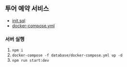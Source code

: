 ## 투어 예약 서비스

- [init.sql](database/init.sql)
- [docker-compose.yml](database/docker-compose.yml)

### 서버 실행

1. `npm i`
2. `docker-compose -f database/docker-compose.yml up -d`
3. `npm run start:dev`
